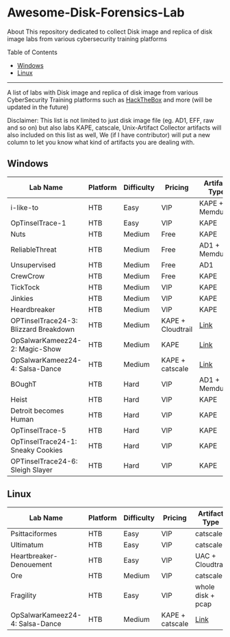 # Awesome-Disk-Forensics-Lab
About This repository dedicated to collect Disk image and replica of disk image labs from various cybersecurity training platforms

Table of Contents
- [Windows](#Windows)
- [Linux](#Linux)
* * *
A list of labs with Disk image and replica of disk image from various CyberSecurity Training platforms such as [HackTheBox](https://app.hackthebox.com/sherlocks) and more (will be updated in the future)

Disclaimer: This list is not limited to just disk image file (eg. AD1, EFF, raw and so on) but also labs KAPE, catscale, Unix-Artifact Collector artifacts will also included on this list as well, We (if I have contributor) will put a new column to let you know what kind of artifacts you are dealing with.

## Windows
Lab Name|Platform|Difficulty|Pricing|Artifact Type|Lab Link|
|-|-|-|-|-|-|
i-like-to|HTB|Easy|VIP|KAPE + Memdump|[Link](https://app.hackthebox.com/sherlocks/i-like-to)
OpTinselTrace-1|HTB|Easy|VIP|KAPE|[Link](https://app.hackthebox.com/sherlocks/OpTinselTrace-1)
Nuts|HTB|Medium|Free|KAPE|[Link](https://app.hackthebox.com/sherlocks/Nuts)
ReliableThreat|HTB|Medium|Free|AD1 + Memdump|[Link](https://app.hackthebox.com/sherlocks/ReliableThreat)
Unsupervised|HTB|Medium|Free|AD1|[Link](https://app.hackthebox.com/sherlocks/Unsupervised)
CrewCrow|HTB|Medium|Free|KAPE|[Link](https://app.hackthebox.com/sherlocks/CrewCrow)
TickTock|HTB|Medium|VIP|KAPE|[Link](https://app.hackthebox.com/sherlocks/TickTock)
Jinkies|HTB|Medium|VIP|KAPE|[Link](https://app.hackthebox.com/sherlocks/Jinkies)
Heardbreaker|HTB|Medium|VIP|KAPE|[Link](https://app.hackthebox.com/sherlocks/Heartbreaker)
OPTinselTrace24-3: Blizzard Breakdown|HTB|Medium|KAPE + Cloudtrail|[Link](https://app.hackthebox.com/sherlocks/OPTinselTrace24-3:%20Blizzard%20Breakdown)
OpSalwarKameez24-2: Magic-Show|HTB|Medium|KAPE|[Link](https://app.hackthebox.com/sherlocks/OpSalwarKameez24-2:%20Magic-Show)
OpSalwarKameez24-4: Salsa-Dance|HTB|Medium|KAPE + catscale|[Link](https://app.hackthebox.com/sherlocks/OpSalwarKameez24-4:%20Salsa-Dance)
BOughT|HTB|Hard|VIP|AD1 + Memdump|[Link](https://app.hackthebox.com/sherlocks/BOughT)
Heist|HTB|Hard|VIP|KAPE|[Link](https://app.hackthebox.com/sherlocks/Heist)
Detroit becomes Human|HTB|Hard|VIP|KAPE|[Link](https://app.hackthebox.com/sherlocks/Detroit%20becomes%20Human)
OpTinselTrace-5|HTB|Hard|VIP|KAPE|[Link](https://app.hackthebox.com/sherlocks/OpTinselTrace-5)
OpTinselTrace24-1: Sneaky Cookies|HTB|Hard|VIP|KAPE|[Link](https://app.hackthebox.com/sherlocks/OpTinselTrace24-1:%20Sneaky%20Cookies)
OPTinselTrace24-6: Sleigh Slayer|HTB|Hard|VIP|KAPE|[Link](https://app.hackthebox.com/sherlocks/OPTinselTrace24-6:%20Sleigh%20Slayer)

## Linux
Lab Name|Platform|Difficulty|Pricing|Artifact Type|Lab Link|
|-|-|-|-|-|-|
Psittaciformes|HTB|Easy|VIP|catscale|[Link](https://app.hackthebox.com/sherlocks/Psittaciformes)
Ultimatum|HTB|Easy|VIP|catscale|[Link](https://app.hackthebox.com/sherlocks/Ultimatum)
Heartbreaker-Denouement|HTB|Easy|VIP|UAC + Cloudtrail|[Link](https://app.hackthebox.com/sherlocks/Heartbreaker-Denouement)
Ore|HTB|Medium|VIP|catscale|[Link](https://app.hackthebox.com/sherlocks/Ore)
Fragility|HTB|Easy|VIP|whole disk + pcap|[Link](https://app.hackthebox.com/sherlocks/Fragility)
OpSalwarKameez24-4: Salsa-Dance|HTB|Medium|KAPE + catscale|[Link](https://app.hackthebox.com/sherlocks/OpSalwarKameez24-4:%20Salsa-Dance)
